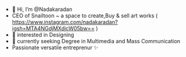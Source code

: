 - 👋 Hi, I’m @Nadakaradan
- CEO of Snailtoon ~ a space to create,Buy & sell art works ( https://www.instagram.com/nadakaradan?igsh=MTA4NGdjMXdjcW05bw== )
- 👀 interested in Designing
- 🌱 currently seeking Degree in Multimedia and Mass Communication
- Passionate versatile entreprenur ✨
  
<!---
Nadakaradan/Nadakaradan is a ✨ special ✨ repository because its `README.md` (this file) appears on your GitHub profile.
You can click the Preview link to take a look at your changes.
--->
